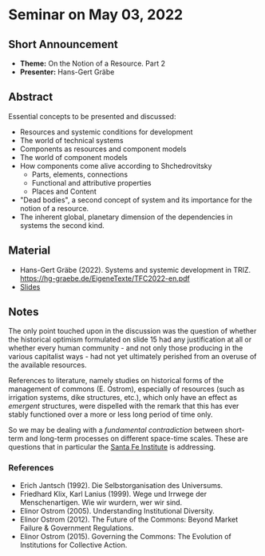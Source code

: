 # Seminar on May 03, 2022

## Short Announcement

* __Theme:__   On the Notion of a Resource. Part 2
* __Presenter:__ Hans-Gert Gräbe

## Abstract

Essential concepts to be presented and discussed:
- Resources and systemic conditions for development
- The world of technical systems
- Components as resources and component models
- The world of component models
- How components come alive according to Shchedrovitsky
  - Parts, elements, connections
  - Functional and attributive properties
  - Places and Content
- "Dead bodies", a second concept of system and its importance for the notion
  of a resource.
- The inherent global, planetary dimension of the dependencies in systems the
  second kind.

## Material

- Hans-Gert Gräbe (2022).  Systems and systemic development in TRIZ.
  <https://hg-graebe.de/EigeneTexte/TFC2022-en.pdf>
- [Slides](Slides.pdf)

## Notes

The only point touched upon in the discussion was the question of whether the
historical optimism formulated on slide 15 had any justification at all or
whether every human community - and not only those producing in the various
capitalist ways - had not yet ultimately perished from an overuse of the
available resources.

References to literature, namely studies on historical forms of the management
of commons (E. Ostrom), especially of resources (such as irrigation systems,
dike structures, etc.), which only have an effect as _emergent_ structures,
were dispelled with the remark that this has ever stably functioned over a
more or less long period of time only.

So we may be dealing with a _fundamental contradiction_ between short-term and
long-term processes on different space-time scales. These are questions that
in particular the
[Santa Fe Institute](https://en.wikipedia.org/wiki/Santa_Fe_Institute) is
addressing.

### References

* Erich Jantsch (1992). Die Selbstorganisation des Universums.
* Friedhard Klix, Karl Lanius (1999). Wege und Irrwege der
  Menschenartigen. Wie wir wurdern, wer wir sind.
* Elinor Ostrom (2005). Understanding Institutional Diversity.
* Elinor Ostrom (2012). The Future of the Commons: Beyond Market Failure &
  Government Regulations.
* Elinor Ostrom (2015). Governing the Commons: The Evolution of Institutions
  for Collective Action.